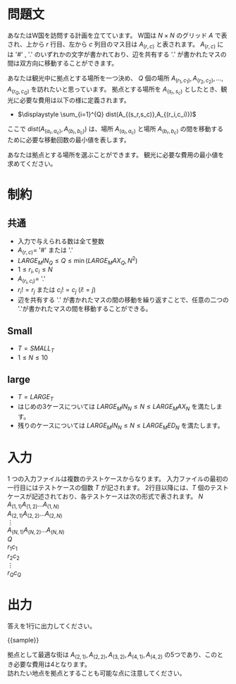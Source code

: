 # 問題文

あなたはW国を訪問する計画を立てています。
W国は $N × N$ のグリッド $A$ で表され、上から $r$ 行目、左から $c$ 列目のマス目は $A_{(r,c)}$ と表されます。
$A_{(r,c)}$ には '#' , '.' のいずれかの文字が書かれており、辺を共有する '.' が書かれたマスの間は双方向に移動することができます。

あなたは観光中に拠点とする場所を一つ決め、 $Q$ 個の場所 $A_{(r_1,c_1)},A_{(r_2,c_2)}, \ldots , A_{(r_Q,c_Q)}$ を訪れたいと思っています。
拠点とする場所を $A_{(s_r,s_c)}$ としたとき、観光に必要な費用は以下の様に定義されます。

- $\displaystyle \sum_{i=1}^{Q} dist(A_{(s_r,s_c)},A_{(r_i,c_i)})$

ここで $dist(A_{(a_r,a_c)},A_{(b_r,b_c)})$ は、場所 $A_{(a_r,a_c)}$ と場所 $A_{(b_r,b_c)}$ の間を移動するために必要な移動回数の最小値を表します。

あなたは拠点とする場所を選ぶことができます。
観光に必要な費用の最小値を求めてください。

# 制約
## 共通
* 入力で与えられる数は全て整数
* $A_{(r,c)}=$ '#' または '.'
* ${{LARGE_MIN_Q}} \leq Q \leq \min({{LARGE_MAX_Q}},N^2)$
* $1 \leq r_i, c_i \leq N$
* $A_{(r_i,c_i)} =$ '.'
* $r_i != r_j$ または $c_i != c_j$ $(i != j)$
* 辺を共有する '.' が書かれたマスの間の移動を繰り返すことで、任意の二つの '.'が書かれたマスの間を移動することができる。

## Small
* $T = {{SMALL_T}}$  
* $1 \leq N \leq 10$  

## large
* $T = {{LARGE_T}}$  
* はじめの3ケースについては ${{LARGE_MIN_N}} \leq N \leq {{LARGE_MAX_N}}$ を満たします。  
* 残りのケースについては ${{LARGE_MIN_N}} \leq N \leq {{LARGE_MED_N}}$ を満たします。

# 入力

1 つの入力ファイルは複数のテストケースからなります。
入力ファイルの最初の一行目にはテストケースの個数 $T$ が記されます。
2行目以降には、$T$ 個のテストケースが記述されており、各テストケースは次の形式で表されます。
$N$  
$A_{(1,1)} A_{(1,2)}  \ldots   A_{(1,N)}$  
$A_{(2,1)} A_{(2,2)}  \ldots   A_{(2,N)}$  
$\vdots$  
$A_{(N,1)} A_{(N,2)}  \ldots   A_{(N,N)}$  
$Q$  
$r_1 c_1$  
$r_2 c_2$  
$\vdots$  
$r_Q c_Q$  

# 出力
答えを1行に出力してください。

{{sample}}

拠点として最適な街は $A_{(2,1)},A_{(2,2)},A_{(3,2)},A_{(4,1)},A_{(4,2)}$ の5つであり、このとき必要な費用は4となります。   
訪れたい地点を拠点とすることも可能な点に注意してください。
